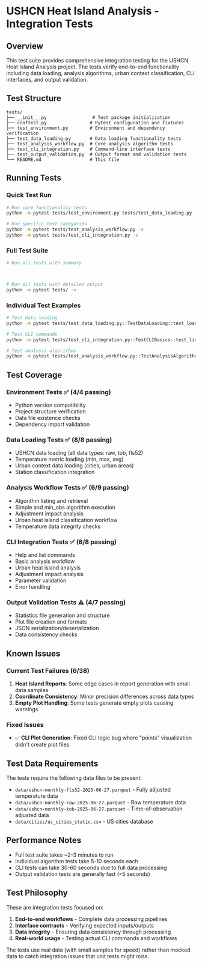 # USHCN Heat Island Analysis - Integration Tests

## Overview

This test suite provides comprehensive integration testing for the USHCN Heat Island Analysis project. The tests verify end-to-end functionality including data loading, analysis algorithms, urban context classification, CLI interfaces, and output validation.

## Test Structure

```
tests/
├── __init__.py                 # Test package initialization
├── conftest.py                # Pytest configuration and fixtures
├── test_environment.py        # Environment and dependency verification
├── test_data_loading.py       # Data loading functionality tests
├── test_analysis_workflow.py  # Core analysis algorithm tests
├── test_cli_integration.py    # Command-line interface tests
├── test_output_validation.py  # Output format and validation tests
└── README.md                  # This file
```

## Running Tests

### Quick Test Run

```bash
# Run core functionality tests
python -m pytest tests/test_environment.py tests/test_data_loading.py -v

# Run specific test categories
python -m pytest tests/test_analysis_workflow.py -v
python -m pytest tests/test_cli_integration.py -v
```

### Full Test Suite

```bash
# Run all tests with summary



# Run all tests with detailed output
python -m pytest tests/ -v
```

### Individual Test Examples

```bash
# Test data loading
python -m pytest tests/test_data_loading.py::TestDataLoading::test_load_ushcn_data_fls52 -v

# Test CLI commands
python -m pytest tests/test_cli_integration.py::TestCLIBasics::test_list_algorithms_command -v

# Test analysis algorithms
python -m pytest tests/test_analysis_workflow.py::TestAnalysisAlgorithms::test_algorithm_execution -v
```

## Test Coverage

### Environment Tests ✅ (4/4 passing)

- Python version compatibility
- Project structure verification
- Data file existence checks
- Dependency import validation

### Data Loading Tests ✅ (8/8 passing)

- USHCN data loading (all data types: raw, tob, fls52)
- Temperature metric loading (min, max, avg)
- Urban context data loading (cities, urban areas)
- Station classification integration

### Analysis Workflow Tests ✅ (6/9 passing)

- Algorithm listing and retrieval
- Simple and min_obs algorithm execution
- Adjustment impact analysis
- Urban heat island classification workflow
- Temperature data integrity checks

### CLI Integration Tests ✅ (8/8 passing)

- Help and list commands
- Basic analysis workflow
- Urban heat island analysis
- Adjustment impact analysis
- Parameter validation
- Error handling

### Output Validation Tests ⚠️ (4/7 passing)

- Statistics file generation and structure
- Plot file creation and formats
- JSON serialization/deserialization
- Data consistency checks

## Known Issues

### Current Test Failures (6/38)

1. **Heat Island Reports**: Some edge cases in report generation with small data samples
2. **Coordinate Consistency**: Minor precision differences across data types  
3. **Empty Plot Handling**: Some tests generate empty plots causing warnings

### Fixed Issues

- ✅ **CLI Plot Generation**: Fixed CLI logic bug where "points" visualization didn't create plot files

## Test Data Requirements

The tests require the following data files to be present:

- `data/ushcn-monthly-fls52-2025-06-27.parquet` - Fully adjusted temperature data
- `data/ushcn-monthly-raw-2025-06-27.parquet` - Raw temperature data
- `data/ushcn-monthly-tob-2025-06-27.parquet` - Time-of-observation adjusted data
- `data/cities/us_cities_static.csv` - US cities database

## Performance Notes

- Full test suite takes ~2-3 minutes to run
- Individual algorithm tests take 5-10 seconds each
- CLI tests can take 30-60 seconds due to full data processing
- Output validation tests are generally fast (<5 seconds)

## Test Philosophy

These are integration tests focused on:

1. **End-to-end workflows** - Complete data processing pipelines
2. **Interface contracts** - Verifying expected inputs/outputs
3. **Data integrity** - Ensuring data consistency through processing
4. **Real-world usage** - Testing actual CLI commands and workflows

The tests use real data (with small samples for speed) rather than mocked data to catch integration issues that unit tests might miss.
